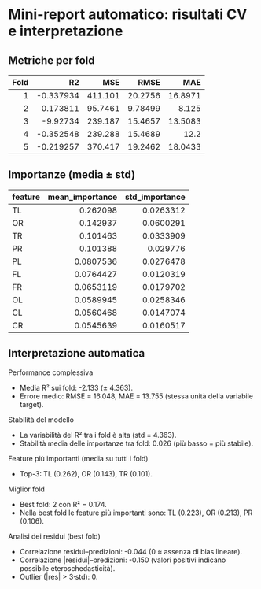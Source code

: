# Mini-report automatico: risultati CV e interpretazione

## Metriche per fold

|   Fold |        R2 |      MSE |     RMSE |     MAE |
|-------:|----------:|---------:|---------:|--------:|
|      1 | -0.337934 | 411.101  | 20.2756  | 16.8971 |
|      2 |  0.173811 |  95.7461 |  9.78499 |  8.125  |
|      3 | -9.92734  | 239.187  | 15.4657  | 13.5083 |
|      4 | -0.352548 | 239.288  | 15.4689  | 12.2    |
|      5 | -0.219257 | 370.417  | 19.2462  | 18.0433 |

## Importanze (media ± std)

| feature   |   mean_importance |   std_importance |
|:----------|------------------:|-----------------:|
| TL        |         0.262098  |        0.0263312 |
| OR        |         0.142937  |        0.0600291 |
| TR        |         0.101463  |        0.0333909 |
| PR        |         0.101388  |        0.029776  |
| PL        |         0.0807536 |        0.0276478 |
| FL        |         0.0764427 |        0.0120319 |
| FR        |         0.0653119 |        0.0179702 |
| OL        |         0.0589945 |        0.0258346 |
| CL        |         0.0560468 |        0.0147074 |
| CR        |         0.0545639 |        0.0160517 |

## Interpretazione automatica

Performance complessiva
- Media R² sui fold: -2.133 (± 4.363).
- Errore medio: RMSE = 16.048, MAE = 13.755 (stessa unità della variabile target).

Stabilità del modello
- La variabilità del R² tra i fold è alta (std = 4.363).
- Stabilità media delle importanze tra fold: 0.026 (più basso = più stabile).

Feature più importanti (media su tutti i fold)
- Top-3: TL (0.262), OR (0.143), TR (0.101).

Miglior fold
- Best fold: 2 con R² = 0.174.
- Nella best fold le feature più importanti sono: TL (0.223), OR (0.213), PR (0.106).

Analisi dei residui (best fold)
- Correlazione residui–predizioni: -0.044 (0 ≈ assenza di bias lineare).
- Correlazione |residui|–predizioni: -0.150 (valori positivi indicano possibile eteroschedasticità).
- Outlier (|res| > 3·std): 0.

